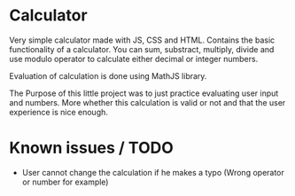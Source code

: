 # Calculator

Very simple calculator made with JS, CSS and HTML. Contains the basic functionality of a calculator. You can sum, substract, multiply, divide and use modulo operator to calculate either decimal or integer numbers.

Evaluation of calculation is done using MathJS library.

The Purpose of this little project was to just practice evaluating user input and numbers. More whether this calculation is valid or not and that the user experience is nice enough.

# Known issues / TODO

- User cannot change the calculation if he makes a typo (Wrong operator or number for example)
